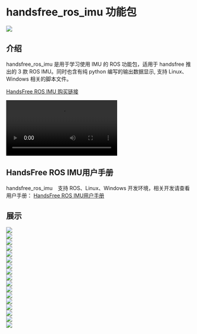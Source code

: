 # handsfree_ros_imu 功能包
![](./tutorials/img/ppt/1.jpg)    

## 介绍

handsfree_ros_imu 是用于学习使用 IMU 的 ROS 功能包，适用于 handsfree 推出的 3 款 ROS IMU。同时也含有纯 python 编写的输出数据显示, 支持 Linux、Windows 相关的脚本文件。

[HandsFree ROS IMU 购买链接](https://item.taobao.com/item.htm?id=634027133148&ali_trackid=2:mm_26632258_3504122_32538762:1607955215_176_1820526432&union_lens=lensId:OPT@1607955206@212a8363_06ed_1766199523e_c878@01;recoveryid:201_11.27.58.136_21013517_1607955156105;prepvid:201_11.87.178.209_21008506_1607955206099&clk1=3e91f5613ddee8ba055d43c0368cfc9b&spm=a2e0b.20350158.31919782.18&pvid=100_11.182.77.179_11449_6761607955206647512&scm=null&bxsign=tbkozY1fyN0hsF81R/xTfHbTs5netRJ2MylEoFSlUg/Ds4QInP5TK8iioSmX2JM66JbK2KXA4JwODRwz0JptZUNTK3pfqvfvE6ObkDSU+tV8o4=)


![视频](https://handsfree-mv.oss-cn-shenzhen.aliyuncs.com/handsfree_robot/imu/video/imu_show.mp4)

## HandsFree ROS IMU用户手册

handsfree_ros_imu　支持 ROS、Linux、Windows 开发环境，相关开发请查看用户手册：
[HandsFree ROS IMU用户手册](./tutorials/doc.md)

## 展示
![](./tutorials/img/ppt/2.jpg)    
![](./tutorials/img/ppt/3.jpg)    
![](./tutorials/img/ppt/4.jpg)    
![](./tutorials/img/ppt/5.jpg)    
![](./tutorials/img/ppt/6.jpg)    
![](./tutorials/img/ppt/7.jpg)    
![](./tutorials/img/ppt/8.jpg)    
![](./tutorials/img/ppt/9.jpg)    
![](./tutorials/img/ppt/10.jpg)    
![](./tutorials/img/ppt/11.jpg)    
![](./tutorials/img/ppt/12.jpg)    
![](./tutorials/img/ppt/13.jpg)    
![](./tutorials/img/ppt/14.jpg)    
![](./tutorials/img/ppt/15.jpg)    
![](./tutorials/img/ppt/16.jpg)    
![](./tutorials/img/ppt/17.jpg)    
![](./tutorials/img/ppt/18.jpg)    

